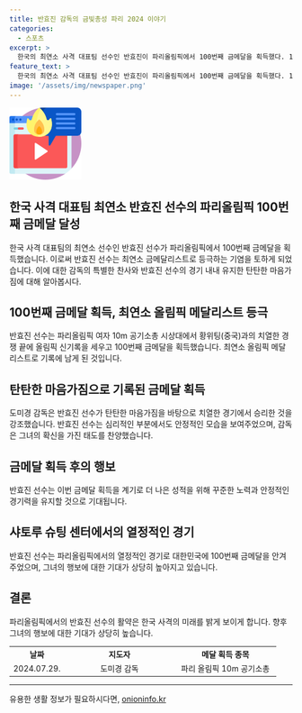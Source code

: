 ```yaml
---
title: 반효진 감독의 금빛총성 파리 2024 이야기
categories:
  - 스포츠
excerpt: >
  한국의 최연소 사격 대표팀 선수인 반효진이 파리올림픽에서 100번째 금메달을 획득했다. 16세로 올림픽 사격 역사상 최연소 메달리스트가 된 그는 타고난 재능과 탄탄한 마음가짐으로 우리나라에 올림픽 100번째 금메달을 안겼다. 반효진은 탄탄한 심리력과 안정적인 페이스로 경기를 이끌며 금메달을 차지했으며, 이는 그가 가진 탁월한 재능과 마음가짐의 결과라는 도 감독의 평가가 있었다.
feature_text: >
  한국의 최연소 사격 대표팀 선수인 반효진이 파리올림픽에서 100번째 금메달을 획득했다. 16세로 올림픽 사격 역사상 최연소 메달리스트가 된 그는 타고난 재능과 탄탄한 마음가짐으로 우리나라에 올림픽 100번째 금메달을 안겼다. 반효진은 탄탄한 심리력과 안정적인 페이스로 경기를 이끌며 금메달을 차지했으며, 이는 그가 가진 탁월한 재능과 마음가짐의 결과라는 도 감독의 평가가 있었다.
image: '/assets/img/newspaper.png'
---
```


<p><img src="/assets/img/news.png" alt="rentncar 속보" /></p>

<h2 data-ke-size="size26">한국 사격 대표팀 최연소 반효진 선수의 파리올림픽 100번째 금메달 달성</h2>

<p data-ke-size="size16">한국 사격 대표팀의 최연소 선수인 반효진 선수가 파리올림픽에서 100번째 금메달을 획득했습니다. 이로써 반효진 선수는 최연소 금메달리스트로 등극하는 기염을 토하게 되었습니다. 이에 대한 감독의 특별한 찬사와 반효진 선수의 경기 내내 유지한 탄탄한 마음가짐에 대해 알아봅시다. </p>

<h2 data-ke-size="size26">100번째 금메달 획득, 최연소 올림픽 메달리스트 등극</h2>

<p data-ke-size="size16">반효진 선수는 파리올림픽 여자 10m 공기소총 시상대에서 황위팅(중국)과의 치열한 경쟁 끝에 올림픽 신기록을 세우고 100번째 금메달을 획득했습니다. 최연소 올림픽 메달리스트로 기록에 남게 된 것입니다.</p>

<h2 data-ke-size="size26">탄탄한 마음가짐으로 기록된 금메달 획득</h2>

<p data-ke-size="size16">도미경 감독은 반효진 선수가 탄탄한 마음가짐을 바탕으로 치열한 경기에서 승리한 것을 강조했습니다. 반효진 선수는 심리적인 부분에서도 안정적인 모습을 보여주었으며, 감독은 그녀의 확신을 가진 태도를 찬양했습니다.</p>

<h2 data-ke-size="size26">금메달 획득 후의 행보</h2>

<p data-ke-size="size16">반효진 선수는 이번 금메달 획득을 계기로 더 나은 성적을 위해 꾸준한 노력과 안정적인 경기력을 유지할 것으로 기대됩니다.</p>

<h2 data-ke-size="size26">샤토루 슈팅 센터에서의 열정적인 경기</h2>

<p data-ke-size="size16">반효진 선수는 파리올림픽에서의 열정적인 경기로 대한민국에 100번째 금메달을 안겨주었으며, 그녀의 행보에 대한 기대가 상당히 높아지고 있습니다.</p>

<h2 data-ke-size="size26">결론</h2>

<p data-ke-size="size16">파리올림픽에서의 반효진 선수의 활약은 한국 사격의 미래를 밝게 보이게 합니다. 향후 그녀의 행보에 대한 기대가 상당히 높습니다.</p>

<table>
    <tr>
        <th style="text-align: center; width: 58px;">날짜</th>
        <th style="text-align: center; width: 182px;">지도자</th>
        <th style="text-align: center; width: 167px;">메달 획득 종목</th>
    </tr>
    <tr>
        <td style="text-align: center; height: 17px;">2024.07.29.</td>
        <td style="text-align: center; height: 17px;">도미경 감독</td>
        <td style="text-align: center; height: 17px;">파리 올림픽 10m 공기소총</td>
    </tr>
</table>

<p><hr></p>
유용한 생활 정보가 필요하시다면, <a href="https://onioninfo.kr" rel="dofollow">onioninfo.kr</a>



